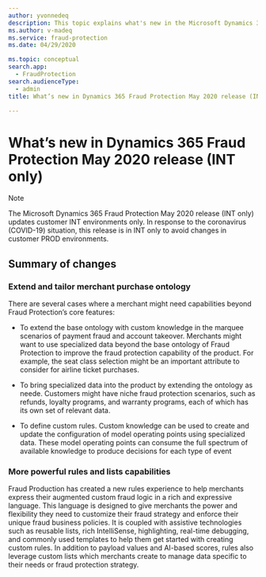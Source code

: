 ```yaml
---
author: yvonnedeq
description: This topic explains what's new in the Microsoft Dynamics 365 Fraud Protection May 2020 release (INT only).
ms.author: v-madeq
ms.service: fraud-protection
ms.date: 04/29/2020

ms.topic: conceptual
search.app: 
  - FraudProtection
search.audienceType:
  - admin
title: What’s new in Dynamics 365 Fraud Protection May 2020 release (INT only)

---
```


# What’s new in Dynamics 365 Fraud Protection May 2020 release (INT only)

> [!NOTE]
> The Microsoft Dynamics 365 Fraud Protection May 2020 release (INT only) updates customer INT environments only. In response to the coronavirus (COVID-19) situation, this release is in INT only to avoid changes in customer PROD environments.

## Summary of changes

### Extend and tailor merchant purchase ontology 

There are several cases where a merchant might need capabilities beyond Fraud Protection’s core features: 

- To extend the base ontology with custom knowledge in the marquee scenarios of payment fraud and account takeover. Merchants might want to use specialized data beyond the base ontology of Fraud Protection to improve the fraud protection capability of the product. For example, the seat class selection might be an important attribute to consider for airline ticket purchases. 

- To bring specialized data into the product by extending the ontology as neede. Customers might have niche fraud protection scenarios, such as refunds, loyalty programs, and warranty programs, each of which has its own set of relevant data. 

- To define custom rules. Custom knowledge can be used to create and update the configuration of model operating points using specialized data. These model operating points can consume the full spectrum of available knowledge to produce decisions for each type of event

### More powerful rules and lists capabilities

Fraud Production has created a new rules experience to help merchants express their augmented custom fraud logic in a rich and expressive language. This language is designed to give merchants the power and flexibility they need to customize their fraud strategy and enforce their unique fraud business policies. It is coupled with assistive technologies such as reusable lists, rich IntelliSense, highlighting, real-time debugging, and commonly used templates to help them get started with creating custom rules. In addition to payload values and AI-based scores, rules also leverage custom lists which merchants create to manage data specific to their needs or fraud protection strategy.
